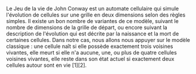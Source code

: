 Le Jeu de la vie de John Conway est un automate cellulaire qui simule l'évolution de cellules sur une grille en deux dimensions selon des règles simples. Il existe un bon nombre de variantes de ce modèle, suivant le nombre de dimensions de la grille de départ, ou encore suivant la description de l'évolution qui est décrite par la naissance et la mort de certaines cellules. Dans notre cas, nous allons nous appuyer sur le modèle classique : une cellule naît si elle possède exactement trois voisines vivantes, elle meurt si elle n'a aucune, une, ou plus de quatre cellules voisines vivantes, elle reste dans son état actuel si exactement deux cellules autour sont en vie \[1\]\[2\].
